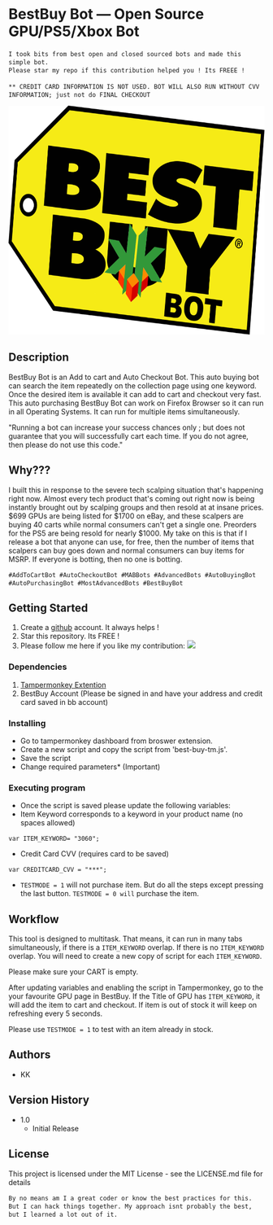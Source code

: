 # BestBuy Bot — Open Source GPU/PS5/Xbox Bot
```
I took bits from best open and closed sourced bots and made this simple bot.
Please star my repo if this contribution helped you ! Its FREEE !

** CREDIT CARD INFORMATION IS NOT USED. BOT WILL ALSO RUN WITHOUT CVV INFORMATION; just not do FINAL CHECKOUT
```

<img src="bb_kk.png" width="650" height="450">

## Description

BestBuy Bot is an Add to cart and Auto Checkout Bot. This auto buying bot can search the item repeatedly on the collection page using one keyword. Once the desired item is available it can add to cart and checkout very fast. This auto purchasing BestBuy Bot can work on Firefox Browser so it can run in all Operating Systems. It can run for multiple items simultaneously.

"Running a bot can increase your success chances only ; but does not guarantee that you will successfully cart each time. If you do not agree, then please do not use this code."

## Why???

I built this in response to the severe tech scalping situation that's happening right now. Almost every tech product that's coming out right now is being instantly brought out by scalping groups and then resold at at insane prices. $699 GPUs are being listed for $1700 on eBay, and these scalpers are buying 40 carts while normal consumers can't get a single one. Preorders for the PS5 are being resold for nearly $1000. My take on this is that if I release a bot that anyone can use, for free, then the number of items that scalpers can buy goes down and normal consumers can buy items for MSRP. If everyone is botting, then no one is botting.


```
#AddToCartBot #AutoCheckoutBot #MABBots #AdvancedBots #AutoBuyingBot #AutoPurchasingBot #MostAdvancedBots #BestBuyBot
```

## Getting Started

1. Create a [github](https://github.com/login?return_to=%2Fkkapuria3) account. It always helps !
2. Star this repository. Its FREE !
3. Please follow me here if you like my contribution: [<img src="https://p.kindpng.com/picc/s/726-7262336_deadpool-logo-pixel-art-hd-png-download.png" width="25"/>](https://github.com/kkapuria3)

### Dependencies


1. [Tampermonkey Extention](https://www.tampermonkey.net/)
2. BestBuy Account (Please be signed in and have your address and credit card saved in bb account) 


### Installing

* Go to tampermonkey dashboard from broswer extension. 
* Create a new script and copy the script from 'best-buy-tm.js'.
* Save the script
* Change required parameters* (Important)



### Executing program

* Once the script is saved please update the following variables:
* Item Keyword corresponds to a keyword in your product name (no spaces allowed)
```
var ITEM_KEYWORD= "3060";
```
* Credit Card CVV (requires card to be saved)
```
var CREDITCARD_CVV = "***";
```
* ```TESTMODE = 1``` will not purchase item. But do all the steps except pressing the last button. ```TESTMODE = 0 will``` purchase the item.



## Workflow

This tool is designed to multitask. That means, it can run in many tabs simultaneously, if there is a ```ITEM_KEYWORD``` overlap.
If there is no ```ITEM_KEYWORD``` overlap. You will need to create a new copy of script for each ```ITEM_KEYWORD```.

Please make sure your CART is empty.

After updating variables and enabling the script in Tampermonkey, go to the your favourite GPU page in BestBuy.
If the Title of GPU has ```ITEM_KEYWORD```, it will add the item to cart and checkout. If item is out of stock it will keep on refreshing every 5 seconds.

Please use ```TESTMODE = 1``` to test with an item already in stock.

## Authors

* KK


## Version History


* 1.0
    * Initial Release 

## License

This project is licensed under the MIT License - see the LICENSE.md file for details

```
By no means am I a great coder or know the best practices for this. But I can hack things together. My approach isnt probably the best, but I learned a lot out of it.
```